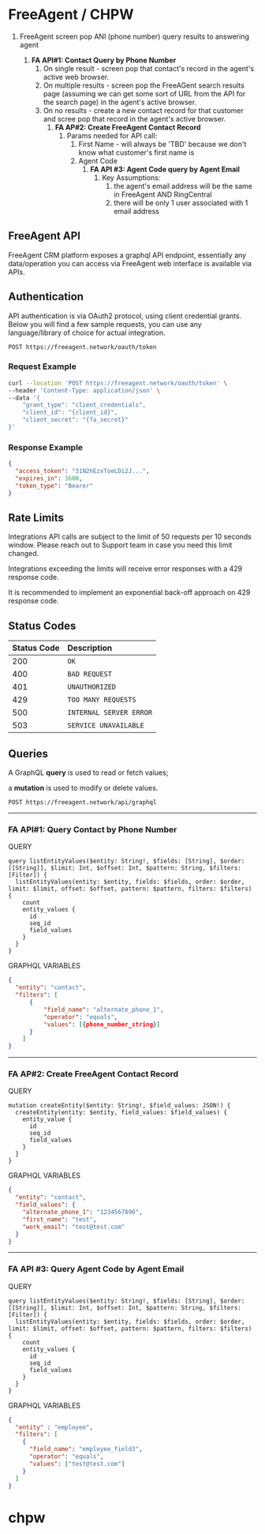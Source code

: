 # FreeAgent / CHPW

1. FreeAgent screen pop ANI (phone number) query results to answering agent

   1. **FA API#1: Contact Query by Phone Number**
      1. On single result - screen pop that contact's record in the agent's active web browser.
      2. On multiple results - screen pop the FreeAGent search results page (assuming we can get some sort of URL from the API for the search page) in the agent's active browser.
      3. On no results - create a new contact record for that customer and scree pop that record in the agent's active browser.
         1. **FA AP#2: Create FreeAgent Contact Record**
            1. Params needed for API call:
               1. First Name - will always be 'TBD' because we don't know what customer's first name is
               2. Agent Code
                  1. **FA API #3: Agent Code query by Agent Email**
                     1. Key Assumptions:
                        1. the agent's email address will be the same in FreeAgent AND RingCentral
                        2. there will be only 1 user associated with 1 email address

## **FreeAgent API**

FreeAgent CRM platform exposes a graphql API endpoint, essentially any data/operation you can access via FreeAgent web interface is available via APIs.

## **Authentication**

API authentication is via OAuth2 protocol, using client credential grants.
Below you will find a few sample requests, you can use any language/library of choice for actual integration.

```http
POST https://freeagent.network/oauth/token
```

### Request Example

```bash
curl --location 'POST https://freeagent.network/oauth/token' \
--header 'Content-Type: application/json' \
--data '{
    "grant_type": "client_credentials",
    "client_id": "{client_id}",
    "client_secret": "{fa_secret}"
}'
```

### Response Example

```json
{
  "access_token": "31N2hEzxToeLDi2J...",
  "expires_in": 3600,
  "token_type": "Bearer"
}
```

## **Rate Limits**

Integrations API calls are subject to the limit of 50 requests per 10 seconds window. Please reach out to Support team in case you need this limit changed.

Integrations exceeding the limits will receive error responses with a 429 response code.

It is recommended to implement an exponential back-off approach on 429 response code.

## **Status Codes**

| Status Code | Description             |
| :---------- | :---------------------- |
| 200         | `OK`                    |
| 400         | `BAD REQUEST`           |
| 401         | `UNAUTHORIZED`          |
| 429         | `TOO MANY REQUESTS`     |
| 500         | `INTERNAL SERVER ERROR` |
| 503         | `SERVICE UNAVAILABLE`   |

## **Queries**

A GraphQL **query** is used to read or fetch values;

a **mutation** is used to modify or delete values.

```http
POST https://freeagent.network/api/graphql
```

---

### FA API#1: **Query** Contact by Phone Number

QUERY

```text
query listEntityValues($entity: String!, $fields: [String], $order: [[String]], $limit: Int, $offset: Int, $pattern: String, $filters: [Filter]) {
  listEntityValues(entity: $entity, fields: $fields, order: $order, limit: $limit, offset: $offset, pattern: $pattern, filters: $filters) {
    count
    entity_values {
      id
      seq_id
      field_values
    }
  }
}
```

GRAPHQL VARIABLES

```json
{
  "entity": "contact",
  "filters": [
      {
          "field_name": "alternate_phone_1",
          "operator": "equals",
          "values": [{phone_number_string}]
      }
    ]
}
```

---

### FA AP#2: **Create** FreeAgent Contact Record

QUERY

```text
mutation createEntity($entity: String!, $field_values: JSON!) {
  createEntity(entity: $entity, field_values: $field_values) {
    entity_value {
      id
      seq_id
      field_values
    }
  }
}
```

GRAPHQL VARIABLES

```json
{
  "entity": "contact",
  "field_values": {
    "alternate_phone_1": "1234567890",
    "first_name": "test",
    "work_email": "test@test.com"
  }
}
```

---

### FA API #3: Query Agent Code by Agent Email

QUERY

```text
query listEntityValues($entity: String!, $fields: [String], $order: [[String]], $limit: Int, $offset: Int, $pattern: String, $filters: [Filter]) {
  listEntityValues(entity: $entity, fields: $fields, order: $order, limit: $limit, offset: $offset, pattern: $pattern, filters: $filters) {
    count
    entity_values {
      id
      seq_id
      field_values
    }
  }
}
```

GRAPHQL VARIABLES

```json
{
  "entity" : "employee",
  "filters": [
    {
      "field_name": "employee_field3",
      "operator": "equals",
      "values": ["test@test.com"]
    }
  ]
}
```
# chpw
